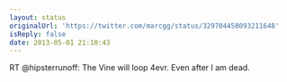 ```yaml
---
layout: status
originalUrl: 'https://twitter.com/marcgg/status/329704458093211648'
isReply: false
date: 2013-05-01 21:10:43
---
```


RT @hipsterrunoff: The Vine will loop 4evr. Even after I am dead.
